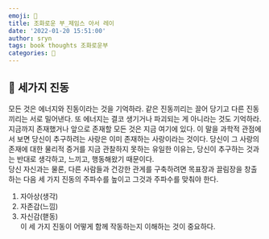 ```yaml
---
emoji: 📕
title: 조화로운 부_제임스 아서 레이
date: '2022-01-20 15:51:00'
author: sryn
tags: book thoughts 조화로운부
categories: 📕
---
```


## 🐚 세가지 진동

모든 것은 에너지와 진동이라는 것을 기억하라. 같은 진동끼리는 끌어 당기고 다른 진동끼리는 서로 밀어낸다. 또 에너지는 결코 생기거나 파괴되는 게 아니라는 것도 기억하라. 지금까지 존재했거나 앞으로 존재할 모든 것은 지금 여기에 있다. 이 말을 과학적 관점에서 보면 당신이 추구하려는 사랑은 이미 존재하는 사랑이라는 것이다. 당신이 그 사랑의 존재에 대한 물리적 증거를 지금 관찰하지 못하는 유일한 이유는, 당신이 추구하는 것과는 반대로 생각하고, 느끼고, 행동해왔기 때문이다.
</br>
당신 자신과는 물론, 다른 사람들과 건강한 관게를 구축하려면 목표장과 끌림장을 창출하는 다음 세 가지 진동의 주파수를 높이고 그것과 주파수를 맞춰야 한다.</br>

1. 자아상(생각)</br>
2. 자존감(느낌)</br>
3. 자신감(핻동)</br>
   이 세 가지 진동이 어떻게 함께 작동하는지 이해하는 것이 중요하다.
   </br></br></br></br></br></br></br>
